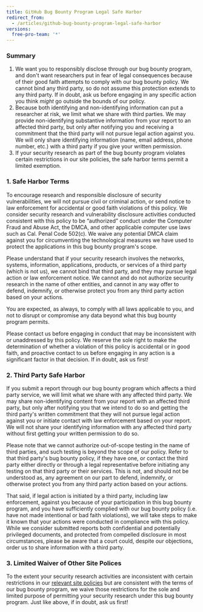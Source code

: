 ```yaml
---
title: GitHub Bug Bounty Program Legal Safe Harbor
redirect_from:
  - /articles/github-bug-bounty-program-legal-safe-harbor
versions:
  free-pro-team: '*'
---
```


### Summary
1. We want you to responsibly disclose through our bug bounty program, and don't want researchers put in fear of legal consequences because of their good faith attempts to comply with our bug bounty policy. We cannot bind any third party, so do not assume this protection extends to any third party. If in doubt, ask us before engaging in any specific action you think _might_ go outside the bounds of our policy.
2. Because both identifying and non-identifying information can put a researcher at risk, we limit what we share with third parties. We may provide non-identifying substantive information from your report to an affected third party, but only after notifying you and receiving a commitment that the third party will not pursue legal action against you. We will only share identifying information (name, email address, phone number, etc.) with a third party if you give your written permission.
3. If your security research as part of the bug bounty program violates certain restrictions in our site policies, the safe harbor terms permit a limited exemption.

### 1. Safe Harbor Terms

To encourage research and responsible disclosure of security vulnerabilities, we will not pursue civil or criminal action, or send notice to law enforcement for accidental or good faith violations of this policy. We consider security research and vulnerability disclosure activities conducted consistent with this policy to be “authorized” conduct under the Computer Fraud and Abuse Act, the DMCA, and other applicable computer use laws such as Cal. Penal Code 502(c). We waive any potential DMCA claim against you for circumventing the technological measures we have used to protect the applications in this bug bounty program's scope.

Please understand that if your security research involves the networks, systems, information, applications, products, or services of a third party (which is not us), we cannot bind that third party, and they may pursue legal action or law enforcement notice. We cannot and do not authorize security research in the name of other entities, and cannot in any way offer to defend, indemnify, or otherwise protect you from any third party action based on your actions.

You are expected, as always, to comply with all laws applicable to you, and not to disrupt or compromise any data beyond what this bug bounty program permits.

Please contact us before engaging in conduct that may be inconsistent with or unaddressed by this policy. We reserve the sole right to make the determination of whether a violation of this policy is accidental or in good faith, and proactive contact to us before engaging in any action is a significant factor in that decision. If in doubt, ask us first!

### 2. Third Party Safe Harbor

If you submit a report through our bug bounty program which affects a third party service, we will limit what we share with any affected third party. We may share non-identifying content from your report with an affected third party, but only after notifying you that we intend to do so and getting the third party's written commitment that they will not pursue legal action against you or initiate contact with law enforcement based on your report. We will not share your identifying information with any affected third party without first getting your written permission to do so.

Please note that we cannot authorize out-of-scope testing in the name of third parties, and such testing is beyond the scope of our policy. Refer to that third party's bug bounty policy, if they have one, or contact the third party either directly or through a legal representative before initiating any testing on that third party or their services. This is not, and should not be understood as, any agreement on our part to defend, indemnify, or otherwise protect you from any third party action based on your actions.

That said, if legal action is initiated by a third party, including law enforcement, against you because of your participation in this bug bounty program, and you have sufficiently complied with our bug bounty policy (i.e. have not made intentional or bad faith violations), we will take steps to make it known that your actions were conducted in compliance with this policy. While we consider submitted reports both confidential and potentially privileged documents, and protected from compelled disclosure in most circumstances, please be aware that a court could, despite our objections, order us to share information with a third party.

### 3. Limited Waiver of Other Site Polices

To the extent your security research activities are inconsistent with certain restrictions in our [relevant site policies](/categories/site-policy/) but are consistent with the terms of our bug bounty program, we waive those restrictions for the sole and limited purpose of permitting your security research under this bug bounty program. Just like above, if in doubt, ask us first!
